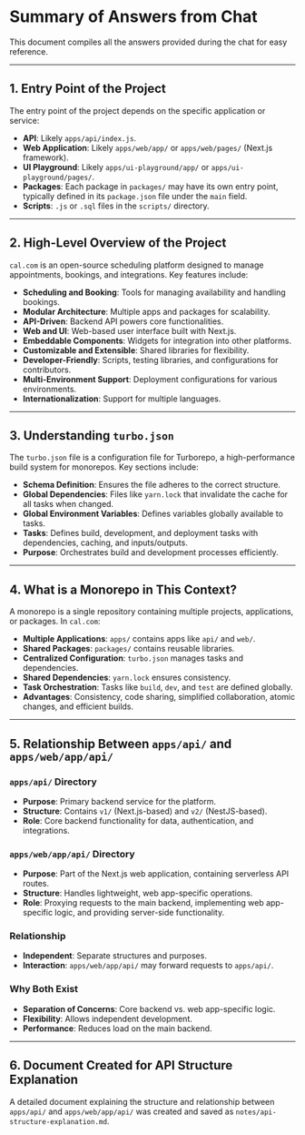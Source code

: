 # Summary of Answers from Chat

This document compiles all the answers provided during the chat for easy reference.

---

## 1. **Entry Point of the Project**
The entry point of the project depends on the specific application or service:
- **API**: Likely `apps/api/index.js`.
- **Web Application**: Likely `apps/web/app/` or `apps/web/pages/` (Next.js framework).
- **UI Playground**: Likely `apps/ui-playground/app/` or `apps/ui-playground/pages/`.
- **Packages**: Each package in `packages/` may have its own entry point, typically defined in its `package.json` file under the `main` field.
- **Scripts**: `.js` or `.sql` files in the `scripts/` directory.

---

## 2. **High-Level Overview of the Project**
`cal.com` is an open-source scheduling platform designed to manage appointments, bookings, and integrations. Key features include:
- **Scheduling and Booking**: Tools for managing availability and handling bookings.
- **Modular Architecture**: Multiple apps and packages for scalability.
- **API-Driven**: Backend API powers core functionalities.
- **Web and UI**: Web-based user interface built with Next.js.
- **Embeddable Components**: Widgets for integration into other platforms.
- **Customizable and Extensible**: Shared libraries for flexibility.
- **Developer-Friendly**: Scripts, testing libraries, and configurations for contributors.
- **Multi-Environment Support**: Deployment configurations for various environments.
- **Internationalization**: Support for multiple languages.

---

## 3. **Understanding `turbo.json`**
The `turbo.json` file is a configuration file for Turborepo, a high-performance build system for monorepos. Key sections include:
- **Schema Definition**: Ensures the file adheres to the correct structure.
- **Global Dependencies**: Files like `yarn.lock` that invalidate the cache for all tasks when changed.
- **Global Environment Variables**: Defines variables globally available to tasks.
- **Tasks**: Defines build, development, and deployment tasks with dependencies, caching, and inputs/outputs.
- **Purpose**: Orchestrates build and development processes efficiently.

---

## 4. **What is a Monorepo in This Context?**
A monorepo is a single repository containing multiple projects, applications, or packages. In `cal.com`:
- **Multiple Applications**: `apps/` contains apps like `api/` and `web/`.
- **Shared Packages**: `packages/` contains reusable libraries.
- **Centralized Configuration**: `turbo.json` manages tasks and dependencies.
- **Shared Dependencies**: `yarn.lock` ensures consistency.
- **Task Orchestration**: Tasks like `build`, `dev`, and `test` are defined globally.
- **Advantages**: Consistency, code sharing, simplified collaboration, atomic changes, and efficient builds.

---

## 5. **Relationship Between `apps/api/` and `apps/web/app/api/`**
### `apps/api/` Directory
- **Purpose**: Primary backend service for the platform.
- **Structure**: Contains `v1/` (Next.js-based) and `v2/` (NestJS-based).
- **Role**: Core backend functionality for data, authentication, and integrations.

### `apps/web/app/api/` Directory
- **Purpose**: Part of the Next.js web application, containing serverless API routes.
- **Structure**: Handles lightweight, web app-specific operations.
- **Role**: Proxying requests to the main backend, implementing web app-specific logic, and providing server-side functionality.

### Relationship
- **Independent**: Separate structures and purposes.
- **Interaction**: `apps/web/app/api/` may forward requests to `apps/api/`.

### Why Both Exist
- **Separation of Concerns**: Core backend vs. web app-specific logic.
- **Flexibility**: Allows independent development.
- **Performance**: Reduces load on the main backend.

---

## 6. **Document Created for API Structure Explanation**
A detailed document explaining the structure and relationship between `apps/api/` and `apps/web/app/api/` was created and saved as `notes/api-structure-explanation.md`.
